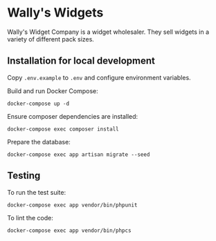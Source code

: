 # Wally's Widgets

Wally's Widget Company is a widget wholesaler. They sell widgets in a variety of different pack sizes.

## Installation for local development
Copy `.env.example` to `.env` and configure environment variables.

Build and run Docker Compose:
```
docker-compose up -d
```

Ensure composer dependencies are installed:
```
docker-compose exec composer install
```

Prepare the database:
```
docker-compose exec app artisan migrate --seed
```

## Testing
To run the test suite:
```
docker-compose exec app vendor/bin/phpunit
```

To lint the code:
```
docker-compose exec app vendor/bin/phpcs
```

